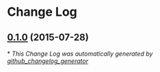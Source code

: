 # Change Log

## [0.1.0](https://github.com/camptocamp/puppet-augeas_file/tree/0.1.0) (2015-07-28)


\* *This Change Log was automatically generated by [github_changelog_generator](https://github.com/skywinder/Github-Changelog-Generator)*